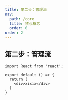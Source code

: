 ```yaml
---
title: 第二步：管理流
nav:
  path: /core
  title: 核心概念
  order: 0
order: 2
---
```


## 第二步：管理流

```tsx
import React from 'react';

export default () => {
  return (
    <div>xixix</div>
  )
}
```
